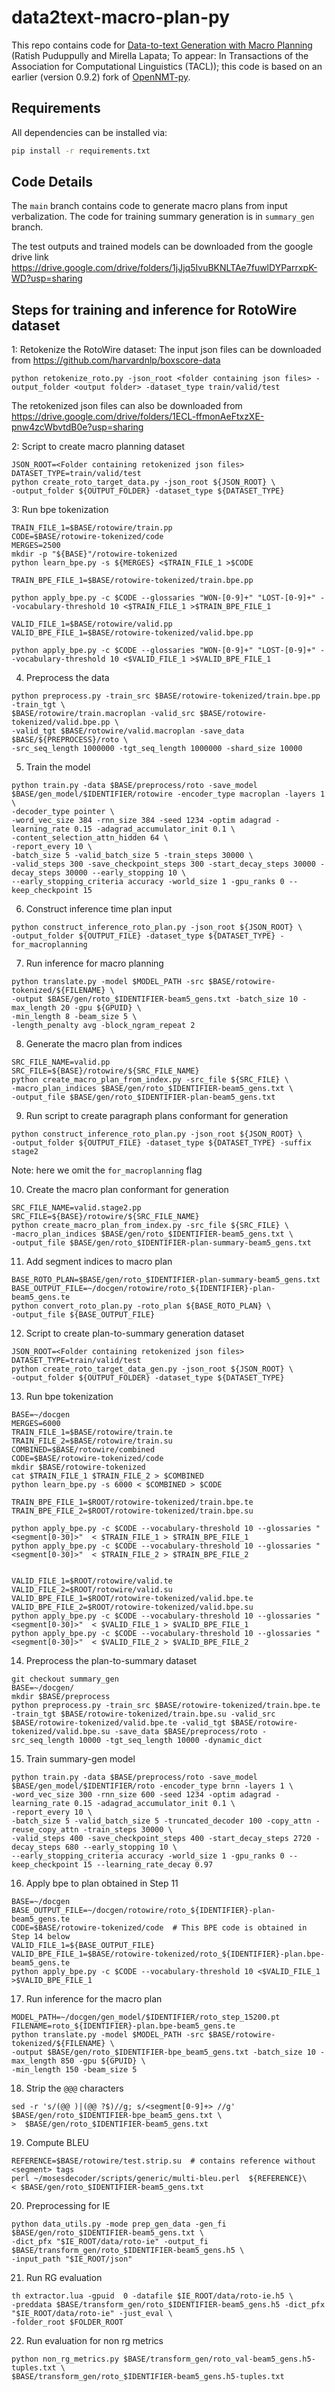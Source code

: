 # data2text-macro-plan-py
This repo contains code for [Data-to-text Generation with Macro Planning](https://arxiv.org/abs/2102.02723) (Ratish Puduppully and Mirella Lapata;  To appear: In Transactions of the Association for Computational Linguistics (TACL)); this code is based on an earlier (version 0.9.2) fork of [OpenNMT-py](https://github.com/OpenNMT/OpenNMT-py).

## Requirements

All dependencies can be installed via:

```bash
pip install -r requirements.txt
```

## Code Details
The `main` branch contains code to generate macro plans from input verbalization. The code for training summary generation is in `summary_gen` branch.

The test outputs and trained models can be downloaded from the google drive link https://drive.google.com/drive/folders/1jJjq5IvuBKNLTAe7fuwlDYParrxpK-WD?usp=sharing

## Steps for training and inference for RotoWire dataset
1: Retokenize the RotoWire dataset:
The input json files can be downloaded from https://github.com/harvardnlp/boxscore-data
```
python retokenize_roto.py -json_root <folder containing json files> -output_folder <output folder> -dataset_type train/valid/test
```
The retokenized json files can also be downloaded from https://drive.google.com/drive/folders/1ECL-ffmonAeFtxzXE-pnw4zcWbvtdB0e?usp=sharing

2: Script to create macro planning dataset
```
JSON_ROOT=<Folder containing retokenized json files>
DATASET_TYPE=train/valid/test
python create_roto_target_data.py -json_root ${JSON_ROOT} \  
-output_folder ${OUTPUT_FOLDER} -dataset_type ${DATASET_TYPE}
```
3: Run bpe tokenization
```
TRAIN_FILE_1=$BASE/rotowire/train.pp  
CODE=$BASE/rotowire-tokenized/code  
MERGES=2500
mkdir -p "${BASE}"/rotowire-tokenized  
python learn_bpe.py -s ${MERGES} <$TRAIN_FILE_1 >$CODE  
  
TRAIN_BPE_FILE_1=$BASE/rotowire-tokenized/train.bpe.pp  
  
python apply_bpe.py -c $CODE --glossaries "WON-[0-9]+" "LOST-[0-9]+" --vocabulary-threshold 10 <$TRAIN_FILE_1 >$TRAIN_BPE_FILE_1  
  
VALID_FILE_1=$BASE/rotowire/valid.pp  
VALID_BPE_FILE_1=$BASE/rotowire-tokenized/valid.bpe.pp  
  
python apply_bpe.py -c $CODE --glossaries "WON-[0-9]+" "LOST-[0-9]+" --vocabulary-threshold 10 <$VALID_FILE_1 >$VALID_BPE_FILE_1
```
4. Preprocess the data
```
python preprocess.py -train_src $BASE/rotowire-tokenized/train.bpe.pp -train_tgt \  
$BASE/rotowire/train.macroplan -valid_src $BASE/rotowire-tokenized/valid.bpe.pp \  
-valid_tgt $BASE/rotowire/valid.macroplan -save_data $BASE/${PREPROCESS}/roto \  
-src_seq_length 1000000 -tgt_seq_length 1000000 -shard_size 10000
```

5. Train the model
```
python train.py -data $BASE/preprocess/roto -save_model $BASE/gen_model/$IDENTIFIER/rotowire -encoder_type macroplan -layers 1 \  
-decoder_type pointer \  
-word_vec_size 384 -rnn_size 384 -seed 1234 -optim adagrad -learning_rate 0.15 -adagrad_accumulator_init 0.1 \  
-content_selection_attn_hidden 64 \  
-report_every 10 \  
-batch_size 5 -valid_batch_size 5 -train_steps 30000 \  
-valid_steps 300 -save_checkpoint_steps 300 -start_decay_steps 30000 -decay_steps 30000 --early_stopping 10 \  
--early_stopping_criteria accuracy -world_size 1 -gpu_ranks 0 --keep_checkpoint 15
```
6. Construct inference time plan input
```
python construct_inference_roto_plan.py -json_root ${JSON_ROOT} \  
-output_folder ${OUTPUT_FILE} -dataset_type ${DATASET_TYPE} -for_macroplanning
```
7. Run inference for macro planning
```
python translate.py -model $MODEL_PATH -src $BASE/rotowire-tokenized/${FILENAME} \  
-output $BASE/gen/roto_$IDENTIFIER-beam5_gens.txt -batch_size 10 -max_length 20 -gpu ${GPUID} \  
-min_length 8 -beam_size 5 \  
-length_penalty avg -block_ngram_repeat 2
```

8. Generate the macro plan from indices
```
SRC_FILE_NAME=valid.pp
SRC_FILE=${BASE}/rotowire/${SRC_FILE_NAME}
python create_macro_plan_from_index.py -src_file ${SRC_FILE} \  
-macro_plan_indices $BASE/gen/roto_$IDENTIFIER-beam5_gens.txt \  
-output_file $BASE/gen/roto_$IDENTIFIER-plan-beam5_gens.txt
```

9. Run script to create paragraph plans conformant for generation
```
python construct_inference_roto_plan.py -json_root ${JSON_ROOT} \  
-output_folder ${OUTPUT_FILE} -dataset_type ${DATASET_TYPE} -suffix stage2
``` 
Note: here we omit the ```for_macroplanning``` flag

10. Create the macro plan conformant for generation
```
SRC_FILE_NAME=valid.stage2.pp
SRC_FILE=${BASE}/rotowire/${SRC_FILE_NAME}
python create_macro_plan_from_index.py -src_file ${SRC_FILE} \  
-macro_plan_indices $BASE/gen/roto_$IDENTIFIER-beam5_gens.txt \  
-output_file $BASE/gen/roto_$IDENTIFIER-plan-summary-beam5_gens.txt
```
11. Add segment indices to macro plan
```
BASE_ROTO_PLAN=$BASE/gen/roto_$IDENTIFIER-plan-summary-beam5_gens.txt
BASE_OUTPUT_FILE=~/docgen/rotowire/roto_${IDENTIFIER}-plan-beam5_gens.te
python convert_roto_plan.py -roto_plan ${BASE_ROTO_PLAN} \  
-output_file ${BASE_OUTPUT_FILE}
```
12. Script to create plan-to-summary generation dataset
```
JSON_ROOT=<Folder containing retokenized json files>
DATASET_TYPE=train/valid/test
python create_roto_target_data_gen.py -json_root ${JSON_ROOT} \  
-output_folder ${OUTPUT_FOLDER} -dataset_type ${DATASET_TYPE}
```
13. Run bpe tokenization
```
BASE=~/docgen
MERGES=6000
TRAIN_FILE_1=$BASE/rotowire/train.te
TRAIN_FILE_2=$BASE/rotowire/train.su
COMBINED=$BASE/rotowire/combined
CODE=$BASE/rotowire-tokenized/code
mkdir $BASE/rotowire-tokenized
cat $TRAIN_FILE_1 $TRAIN_FILE_2 > $COMBINED
python learn_bpe.py -s 6000 < $COMBINED > $CODE 

TRAIN_BPE_FILE_1=$ROOT/rotowire-tokenized/train.bpe.te
TRAIN_BPE_FILE_2=$ROOT/rotowire-tokenized/train.bpe.su

python apply_bpe.py -c $CODE --vocabulary-threshold 10 --glossaries "<segment[0-30]>"  < $TRAIN_FILE_1 > $TRAIN_BPE_FILE_1
python apply_bpe.py -c $CODE --vocabulary-threshold 10 --glossaries "<segment[0-30]>"  < $TRAIN_FILE_2 > $TRAIN_BPE_FILE_2


VALID_FILE_1=$ROOT/rotowire/valid.te
VALID_FILE_2=$ROOT/rotowire/valid.su
VALID_BPE_FILE_1=$ROOT/rotowire-tokenized/valid.bpe.te
VALID_BPE_FILE_2=$ROOT/rotowire-tokenized/valid.bpe.su
python apply_bpe.py -c $CODE --vocabulary-threshold 10 --glossaries "<segment[0-30]>"  < $VALID_FILE_1 > $VALID_BPE_FILE_1
python apply_bpe.py -c $CODE --vocabulary-threshold 10 --glossaries "<segment[0-30]>"  < $VALID_FILE_2 > $VALID_BPE_FILE_2
```
14. Preprocess the plan-to-summary dataset
```
git checkout summary_gen
BASE=~/docgen/
mkdir $BASE/preprocess
python preprocess.py -train_src $BASE/rotowire-tokenized/train.bpe.te -train_tgt $BASE/rotowire-tokenized/train.bpe.su -valid_src $BASE/rotowire-tokenized/valid.bpe.te -valid_tgt $BASE/rotowire-tokenized/valid.bpe.su -save_data $BASE/preprocess/roto -src_seq_length 10000 -tgt_seq_length 10000 -dynamic_dict
```

15. Train summary-gen model
```
python train.py -data $BASE/preprocess/roto -save_model $BASE/gen_model/$IDENTIFIER/roto -encoder_type brnn -layers 1 \  
-word_vec_size 300 -rnn_size 600 -seed 1234 -optim adagrad -learning_rate 0.15 -adagrad_accumulator_init 0.1 \  
-report_every 10 \  
-batch_size 5 -valid_batch_size 5 -truncated_decoder 100 -copy_attn -reuse_copy_attn -train_steps 30000 \  
-valid_steps 400 -save_checkpoint_steps 400 -start_decay_steps 2720 -decay_steps 680 --early_stopping 10 \  
--early_stopping_criteria accuracy -world_size 1 -gpu_ranks 0 --keep_checkpoint 15 --learning_rate_decay 0.97
```
16. Apply bpe to plan obtained in Step 11
```
BASE=~/docgen
BASE_OUTPUT_FILE=~/docgen/rotowire/roto_${IDENTIFIER}-plan-beam5_gens.te
CODE=$BASE/rotowire-tokenized/code  # This BPE code is obtained in Step 14 below
VALID_FILE_1=${BASE_OUTPUT_FILE}  
VALID_BPE_FILE_1=$BASE/rotowire-tokenized/roto_${IDENTIFIER}-plan.bpe-beam5_gens.te    
python apply_bpe.py -c $CODE --vocabulary-threshold 10 <$VALID_FILE_1 >$VALID_BPE_FILE_1
```

17. Run inference for the macro plan
```
MODEL_PATH=~/docgen/gen_model/$IDENTIFIER/roto_step_15200.pt
FILENAME=roto_${IDENTIFIER}-plan.bpe-beam5_gens.te
python translate.py -model $MODEL_PATH -src $BASE/rotowire-tokenized/${FILENAME} \  
-output $BASE/gen/roto_$IDENTIFIER-bpe_beam5_gens.txt -batch_size 10 -max_length 850 -gpu ${GPUID} \  
-min_length 150 -beam_size 5
```
18. Strip the ```@@@``` characters
```
sed -r 's/(@@ )|(@@ ?$)//g; s/<segment[0-9]+> //g' $BASE/gen/roto_$IDENTIFIER-bpe_beam5_gens.txt \  
>  $BASE/gen/roto_$IDENTIFIER-beam5_gens.txt
```
19. Compute BLEU
```
REFERENCE=$BASE/rotowire/test.strip.su  # contains reference without <segment> tags
perl ~/mosesdecoder/scripts/generic/multi-bleu.perl  ${REFERENCE}\  
< $BASE/gen/roto_$IDENTIFIER-beam5_gens.txt
```

20. Preprocessing for IE
```
python data_utils.py -mode prep_gen_data -gen_fi $BASE/gen/roto_$IDENTIFIER-beam5_gens.txt \  
-dict_pfx "$IE_ROOT/data/roto-ie" -output_fi $BASE/transform_gen/roto_$IDENTIFIER-beam5_gens.h5 \  
-input_path "$IE_ROOT/json"
```
21. Run RG evaluation
```
th extractor.lua -gpuid  0 -datafile $IE_ROOT/data/roto-ie.h5 \  
-preddata $BASE/transform_gen/roto_$IDENTIFIER-beam5_gens.h5 -dict_pfx "$IE_ROOT/data/roto-ie" -just_eval \  
-folder_root $FOLDER_ROOT
```
22. Run evaluation for non rg metrics 
```
python non_rg_metrics.py $BASE/transform_gen/roto_val-beam5_gens.h5-tuples.txt \  
$BASE/transform_gen/roto_$IDENTIFIER-beam5_gens.h5-tuples.txt
```


